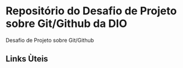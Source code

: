 # Repositório do Desafio de Projeto sobre Git/Github da DIO
Desafio de Projeto sobre Git/Github

## Links Ùteis
